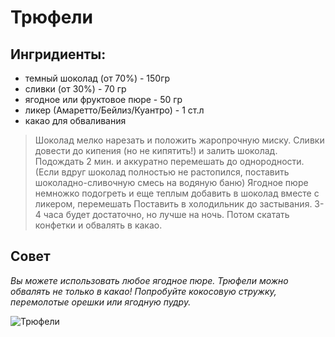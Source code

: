  # Трюфели 

## Ингридиенты:

* темный шоколад (от 70%) - 150гр
* сливки (от 30%) - 70 гр
* ягодное или фруктовое пюре - 50 гр
* ликер (Амаретто/Бейлиз/Куантро) - 1 ст.л
* какао для обваливания

>Шоколад мелко нарезать и положить жаропрочную миску. Сливки довести до кипения (но не кипятить!) и залить шоколад. Подождать 2 мин. и аккуратно перемешать до однородности. (Если вдруг шоколад полностью не растопился, поставить шоколадно-сливочную смесь на водяную баню)
Ягодное пюре немножко подогреть и еще теплым добавить в шоколад вместе с ликером, перемешать
Поставить в холодильник до застывания.  3-4 часа будет достаточно, но лучше на ночь.
Потом скатать конфетки и обвалять в какао.

## Совет
*Вы можете использовать любое ягодное пюре. Трюфели можно обвалять не только в какао! Попробуйте кокосовую стружку, перемолотые орешки или ягодную пудру.*




![Трюфели](https://argumentrus.ru/wp-content/uploads/e/0/3/e03bb4cbb77cbc7c98a1f46c45629fb9.jpeg "трюфели")




